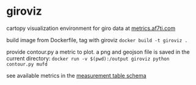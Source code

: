 # giroviz
cartopy visualization environment for giro data at [metrics.af7ti.com](http://metrics.af7ti.com)

build image from Dockerfile, tag with giroviz
    `docker build -t giroviz .`
    
provide contour.py a metric to plot. a png and geojson file is saved in the current directory:
    `docker run -v $(pwd):/output giroviz python contour.py mufd`
    
see available metrics in the [measurement table schema](https://github.com/AF7TI/girotick/blob/master/dbsetup.sql)
    
